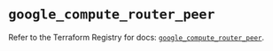 # `google_compute_router_peer`

Refer to the Terraform Registry for docs: [`google_compute_router_peer`](https://registry.terraform.io/providers/hashicorp/google/6.49.3/docs/resources/compute_router_peer).

